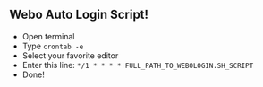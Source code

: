 ## Webo Auto Login Script!


* Open terminal
* Type `crontab -e`
* Select your favorite editor
* Enter this line: `*/1 * * * * FULL_PATH_TO_WEBOLOGIN.SH_SCRIPT`
* Done!
